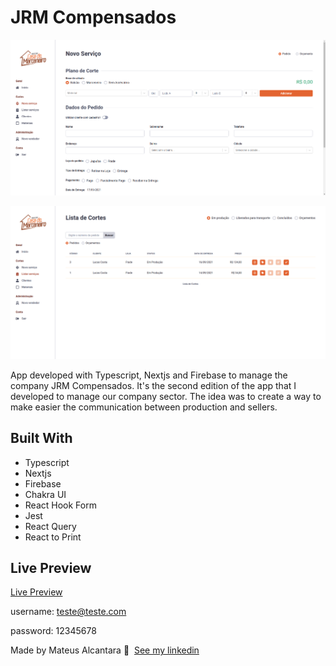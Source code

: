 # JRM Compensados

![Preview 1](./print2.png)

![Preview 2](./print1.png)

App developed with Typescript, Nextjs and Firebase to manage the company JRM Compensados. It's the second edition of the app that I developed to manage our company sector. The idea was to create a way to make easier the communication between production and sellers.

## Built With

- Typescript
- Nextjs
- Firebase
- Chakra UI
- React Hook Form
- Jest
- React Query
- React to Print

## Live Preview

[Live Preview](https://jrm-app-live-preview.vercel.app/)

username: teste@teste.com

password: 12345678

Made by Mateus Alcantara 👋 &nbsp;[See my linkedin](https://www.linkedin.com/in/mat-alcantara/)
